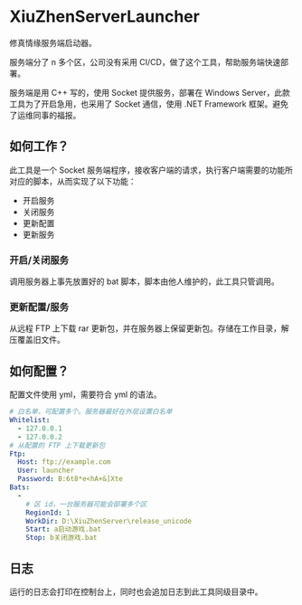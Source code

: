 # XiuZhenServerLauncher

修真情缘服务端启动器。  

服务端分了 n 多个区，公司没有采用 CI/CD，做了这个工具，帮助服务端快速部署。 
 
服务端是用 C++ 写的，使用 Socket 提供服务，部署在 Windows Server，此款工具为了开启急用，也采用了 Socket 通信，使用 .NET Framework 框架。避免了运维同事的福报。

## 如何工作？

此工具是一个 Socket 服务端程序，接收客户端的请求，执行客户端需要的功能所对应的脚本，从而实现了以下功能：

- 开启服务
- 关闭服务
- 更新配置
- 更新服务

### 开启/关闭服务

调用服务器上事先放置好的 bat 脚本，脚本由他人维护的，此工具只管调用。

### 更新配置/服务

从远程 FTP 上下载 rar 更新包，并在服务器上保留更新包。存储在工作目录，解压覆盖旧文件。

## 如何配置？

配置文件使用 yml，需要符合 yml 的语法。

```yml
# 白名单，可配置多个。服务器最好在外层设置白名单
Whitelist:
  - 127.0.0.1
  - 127.0.0.2
# 从配置的 FTP 上下载更新包
Ftp:
  Host: ftp://example.com
  User: launcher
  Password: B:6t8*e<hA+&]Xte
Bats:
  -
    # 区 id，一台服务器可能会部署多个区
    RegionId: 1
    WorkDir: D:\XiuZhenServer\release_unicode
    Start: a启动游戏.bat
    Stop: b关闭游戏.bat
```

## 日志

运行的日志会打印在控制台上，同时也会追加日志到此工具同级目录中。